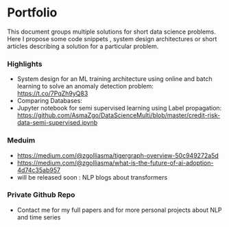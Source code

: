 # Portfolio

This document groups multiple solutions for short data science problems. Here I propose some code snippets , system design architectures or short articles describing a solution for a particular problem.

### **Highlights**
- System design for an ML training architecture using online and batch learning to solve an anomaly detection problem: https://t.co/7PqZh9yQ83
- Comparing Databases:  
- Jupyter notebook for semi supervised learning using Label propagation: https://github.com/AsmaZgo/DataScienceMulti/blob/master/credit-risk-data-semi-supervised.ipynb

### **Meduim**
- https://medium.com/@zgolliasma/tigergraph-overview-50c949272a5d
- https://medium.com/@zgolliasma/what-is-the-future-of-ai-adoption-4d74c35ab957
- will be released soon : NLP blogs about transformers

### **Private Github Repo**
- Contact me for my full papers and for more personal projects about NLP and time series
